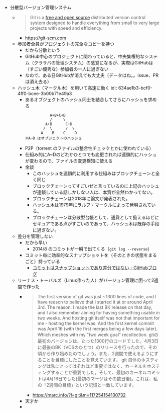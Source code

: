- 分散型バージョン管理システム
	- > Git is a [free and open source](https://git-scm.com/about/free-and-open-source) distributed version control system designed to handle everything from small to very large projects with speed and efficiency.
		- https://git-scm.com
	- 参加者全員がプロジェクトの完全なコピーを持つ
		- だから分散という
		- GitHub中心のプロジェクトに関わっていると、中央集権的なシステム（クラサバの管理システム）の感覚になるが、実際はGitHubは（すごい優秀な）参加者の一人に過ぎない
		- なので、ある日GitHubが消えても大丈夫（データはね。。issue、PR は消え去る）
	- ハッシュ木（マークル木）を用いて高速に動く
	  id:: 634ae1b3-bcf0-4ff0-bcee-3b00b71e49a3
		- あるオブジェクトのハッシュ同士を結合してさらにハッシュを求める
		  ```
		             A+B+C+D
		             /     \
		           A+B      C+D
		          /  \      /  \
		         A    B    C    D
		  ※A~D はオブジェクトのハッシュ
		  ```
		- P2P（torrent のファイルの整合性チェックとかに使われている）
		- 仕組み的にA~Dのどれかひとつでも変更されれば連鎖的にハッシュが変わるので、ファイルの変更検知に使える
		- 余談
			- このハッシュを連鎖的に利用する仕組みはブロックチェーンと全く同じ
			- ブロックチェーンってすごいぜと言っているのに上記のハッシュが連鎖している話しかしない人は、本質が全然わかってない。
			- ブロックチェーンは2018年に論文が発表された。
			- ハッシュ木は1979年にラルフ・マークルによって発明されている。
			- ブロックチェーンは分散型台帳として、通貨として扱えるほどにセキュアである点がすごいのであって、ハッシュ木は既存の手段に過ぎない。
	- 差分を管理しない
		- だから早い
			- 2014/8 のコミットが一瞬で出てくる（`git log --reverse`）
		- コミット毎に効率的なスナップショットを（そのときの状態をまるごと）持っている
			- [コミットはスナップショットであり差分ではない - GitHubブログ](https://github.blog/jp/2021-01-06-commits-are-snapshots-not-diffs/)
	- リーナス・トーバルズ（Linux作った人）がバージョン管理に困って2週間で作った
		- > The first version of git was just ~1300 lines of code, and I have reason 
		  to believe that I started it at or around April 3rd. The reason: I made 
		  the last BK release on that day, and I also remember aiming for having 
		  something usable in two weeks.
		  And hosting git itself was not that important for me - hosting the kernel 
		  was. And the first kernel commit was April 16 (with the first merges being 
		  a few days later). Which meshes with my "two week goal" recollection.
		  gitの最初のバージョンは、たった1300行のコードでした。4月3日に最後のBK（VCSのひとつ）のリリースを行ったので、その頃から作り始めたのでしょう。また、2週間で使えるようにすることを目標にしたことを覚えています。
		  git 自体のホスティングは私にとってはそれほど重要ではなく、カーネルをホスティングすることが重要でした。そして、最初のカーネルコミットは4月16日でした(最初のマージはその数日後)。これは、私の「2週間の目標」という記憶と一致しています。
			- https://marc.info/?l=git&m=117254154130732
		- 天才か
		-